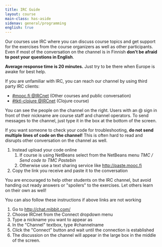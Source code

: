 ```yaml
---
title: IRC Guide
layout: course
main-class: has-aside
sidenav: general/programming
english: true
---
```

Our courses use IRC where you can discuss course topics and get support for the exercises from the course organizers as well as other participants. Even if most of the conversation on the channel is in Finnish **don't be afraid to post your questions in English**.

**Average response time is 20 minutes.** Just try to be there when Europe is awake for best help. 

If you are unfamiliar with IRC, you can reach our channel by using third party IRC clients:

- [#mooc.fi @IRCnet](http://webchat.ircnet.net/?randomnick=1&channels=mooc.fi) (Other courses and public conversation)
- [#tktl-clojure @IRCnet](http://webchat.ircnet.net/?randomnick=1&channels=tktl-clojure) (Clojure course)

You can see the people on the channel on the right. Users with an @ sign in front of their nickname are course staff and channel operators. To send messages to the channel, just type it in the box at the bottom of the screen.

If you want someone to check your code for troubleshooting, **do not send multiple lines of code on the channel!** This is often hard to read and disrupts other conversation on the channel as well. 

1. Instead upload your code online
	1. If course is using NetBeans select from the NetBeans menu *TMC / Send code to TMC Pastebin* 
	2. Otherwise use a text sharing service like <http://paste.mooc.fi>
2. Copy the link you receive and paste it to the conversation

You are encouraged to help other students on the IRC channel, but avoid handing out ready answers or "spoilers" to the exercises. Let others learn on their own as well!

You can also follow these instructions if above links are not working

1. Go to <http://chat.mibbit.com/>
2. Choose IRCnet from the Connect dropdown menu
3. Type a nickname you want to appear as
4. In the "Channel" textbox, type #channelname
5. Click the "Connect" button and wait until the connection is established
6. The discussion on the channel will appear in the large box in the middle of the screen.
